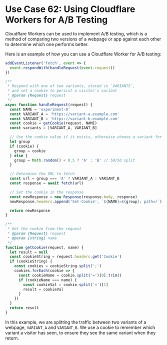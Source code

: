 # Use Case 62: Using Cloudflare Workers for A/B Testing

Cloudflare Workers can be used to implement A/B testing, which is a method of comparing two versions of a webpage or app against each other to determine which one performs better.

Here is an example of how you can use a Cloudflare Worker for A/B testing:

```javascript
addEventListener('fetch', event => {
  event.respondWith(handleRequest(event.request))
})

/**
 * Respond with one of two variants, stored in `VARIANTS`,
 * and set a cookie to persist a visitor's variant
 * @param {Request} request
 */
async function handleRequest(request) {
  const NAME = 'experiment-0'
  const VARIANT_A = 'https://variant-a.example.com'
  const VARIANT_B = 'https://variant-b.example.com'
  const cookie = getCookie(request, NAME)
  const variants = [VARIANT_A, VARIANT_B]

  // Use the cookie value if it exists, otherwise choose a variant for the visitor
  let group
  if (cookie) {
    group = cookie
  } else {
    group = Math.random() < 0.5 ? 'A' : 'B' // 50/50 split
  }

  // Determine the URL to fetch
  const url = group === 'A' ? VARIANT_A : VARIANT_B
  const response = await fetch(url)

  // Set the cookie in the response
  const newResponse = new Response(response.body, response)
  newResponse.headers.append('Set-Cookie', `${NAME}=${group}; path=/`)

  return newResponse
}

/**
 * Get the cookie from the request
 * @param {Request} request
 * @param {string} name
 */
function getCookie(request, name) {
  let result = null
  const cookieString = request.headers.get('Cookie')
  if (cookieString) {
    const cookies = cookieString.split(';')
    cookies.forEach(cookie => {
      const cookieName = cookie.split('=')[0].trim()
      if (cookieName === name) {
        const cookieVal = cookie.split('=')[1]
        result = cookieVal
      }
    })
  }
  return result
}
```

In this example, we are splitting the traffic between two variants of a webpage, `VARIANT_A` and `VARIANT_B`. We use a cookie to remember which variant a visitor has seen, to ensure they see the same variant when they return.